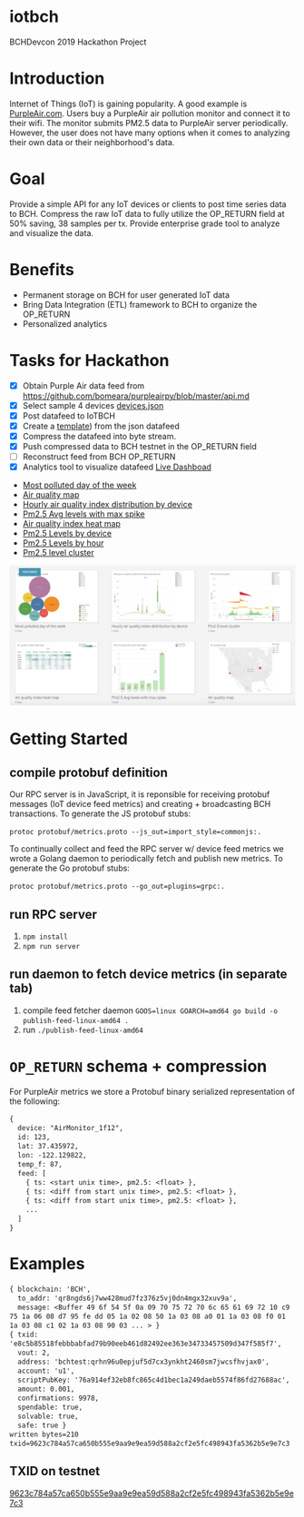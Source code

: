 iotbch
======

BCHDevcon 2019 Hackathon Project

# Introduction

Internet of Things (IoT) is gaining popularity. A good example is [PurpleAir.com](https://www.purpleair.com/map#12.58/37.43558/-122.15637). Users buy a PurpleAir air pollution monitor and connect it to their wifi. The monitor submits PM2.5 data to PurpleAir server periodically. However, the user does not have many options when it comes to analyzing their own data or their neighborhood's data.

# Goal

Provide a simple API for any IoT devices or clients to post time series data to BCH.
Compress the raw IoT data to fully utilize the OP_RETURN field at 50% saving, 38 samples per tx. 
Provide enterprise grade tool to analyze and visualize the data.

# Benefits
* Permanent storage on BCH for user generated IoT data
* Bring Data Integration (ETL) framework to BCH to organize the OP_RETURN
* Personalized analytics

# Tasks for Hackathon

- [x] Obtain Purple Air data feed from https://github.com/bomeara/purpleairpy/blob/master/api.md
- [x] Select sample 4 devices [devices.json](./devices.json)
- [x] Post datafeed to IoTBCH
- [x] Create a [template](./protobuf/metrics.proto)) from the json datafeed
- [x] Compress the datafeed into byte stream.
- [x] Push compressed data to BCH testnet in the OP_RETURN field
- [ ] Reconstruct feed from BCH OP_RETURN
- [x] Analytics tool to visualize datafeed [Live Dashboad](https://public.tableau.com/profile/michael5102#!/)
- [Most polluted day of the week](./visualization_01.png)
- [Air quality map](./visualization_02.png)
- [Hourly air quality index distribution by device](./visualization_03.png)
- [Pm2.5 Avg levels with max spike](./visualization_04.png)
- [Air quality index heat map](./visualization_05.png)
- [Pm2.5 Levels by device](./visualization_06.png)
- [Pm2.5 Levels by hour](./visualization_07.png)
- [Pm2.5 level cluster](./visualization_08.png)

![Dashboard](./dashboard.png)

# Getting Started

## compile protobuf definition

Our RPC server is in JavaScript, it is reponsible for receiving protobuf
messages (IoT device feed metrics) and creating + broadcasting BCH
transactions. To generate the JS protobuf stubs:

`protoc protobuf/metrics.proto --js_out=import_style=commonjs:.`

To continually collect and feed the RPC server w/ device feed metrics we wrote
a Golang daemon to periodically fetch and publish new metrics. To generate the
Go protobuf stubs:

`protoc protobuf/metrics.proto --go_out=plugins=grpc:.`

## run RPC server

1. `npm install`
2. `npm run server`

## run daemon to fetch device metrics (in separate tab)

1. compile feed fetcher daemon `GOOS=linux GOARCH=amd64 go build -o publish-feed-linux-amd64 .`
2. run `./publish-feed-linux-amd64`


# `OP_RETURN` schema + compression

For PurpleAir metrics we store a Protobuf binary serialized representation of
the following:

```
{
  device: "AirMonitor_1f12",
  id: 123,
  lat: 37.435972,
  lon: -122.129822,
  temp_f: 87,
  feed: [
    { ts: <start unix time>, pm2.5: <float> },
    { ts: <diff from start unix time>, pm2.5: <float> },
    { ts: <diff from start unix time>, pm2.5: <float> },
    ...
  ]
}
```

# Examples

```
{ blockchain: 'BCH',
  to_addr: 'qr8ngds6j7ww428mud7fz376z5vj0dn4mgx32xuv9a',
  message: <Buffer 49 6f 54 5f 0a 09 70 75 72 70 6c 65 61 69 72 10 c9 75 1a 06 08 d7 95 fe dd 05 1a 02 08 50 1a 03 08 a0 01 1a 03 08 f0 01 1a 03 08 c1 02 1a 03 08 90 03 ... > }
{ txid: 'e8c5b85518febbbabfad79b90eeb461d82492ee363e34733457509d347f585f7',
  vout: 2,
  address: 'bchtest:qrhn96u0epjuf5d7cx3ynkht2460sm7jwcsfhvjax0',
  account: 'u1',
  scriptPubKey: '76a914ef32eb8fc865c4d1bec1a249daeb5574f86fd27688ac',
  amount: 0.001,
  confirmations: 9978,
  spendable: true,
  solvable: true,
  safe: true }
written bytes=210 txid=9623c784a57ca650b555e9aa9e9ea59d588a2cf2e5fc498943fa5362b5e9e7c3
```


## TXID on testnet

[9623c784a57ca650b555e9aa9e9ea59d588a2cf2e5fc498943fa5362b5e9e7c3](https://www.blocktrail.com/tBCC/tx/9623c784a57ca650b555e9aa9e9ea59d588a2cf2e5fc498943fa5362b5e9e7c3)
